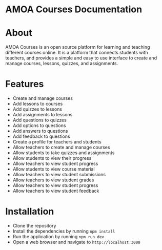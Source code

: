 # AMOA Courses Documentation

# About

AMOA Courses is an open source platform for learning and teaching different courses online. It is a platform that connects students with teachers, and provides a simple and easy to use interface to create and manage courses, lessons, quizzes, and assignments.

# Features

- Create and manage courses
- Add lessons to courses
- Add quizzes to lessons
- Add assignments to lessons
- Add questions to quizzes
- Add options to questions
- Add answers to questions
- Add feedback to questions
- Create a profile for teachers and students
- Allow teachers to create and manage courses
- Allow students to take quizzes and assignments
- Allow students to view their progress
- Allow teachers to view student progress
- Allow students to view course material
- Allow teachers to view student submissions
- Allow teachers to view student grades
- Allow teachers to view student progress
- Allow teachers to view student feedback

# Installation

- Clone the repository
- Install the dependencies by running `npm install`
- Run the application by running `npm run dev`
- Open a web browser and navigate to `http://localhost:3000`
